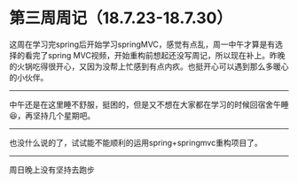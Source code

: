 # 第三周周记（18.7.23-18.7.30）

这周在学习完spring后开始学习springMVC，感觉有点乱，周一中午才算是有选择的看完了spring MVC视频，开始重构前想起还没写周记，所以现在补上。昨晚的火锅吃得很开心，又因为没帮上忙感到有点内疚。也挺开心可以遇到那么多暖心的小伙伴。

------

中午还是在这里睡不舒服，挺困的，但是又不想在大家都在学习的时候回宿舍午睡:laughing:，再坚持几个星期吧。

------

也没什么说的了，试试能不能顺利的运用spring+springmvc重构项目了。

------

周日晚上没有坚持去跑步